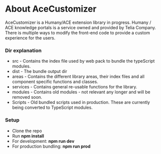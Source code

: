 
# About AceCustomizer
AceCustomizer is a Humany/ACE extension library in progress.
Humany / ACE knowledge portals is a service owned and provided by Telia Company.
There is multiple ways to modify the front-end code to provide a custom experience for the users.

### Dir explanation
- src - Contains the index file used by web pack to bundle the typeScript modules.
- dist - The bundle output dir
- areas - Contains the different library areas, their index files and all component specific functions and classes.
- services - Contains general re-usable functions for the library.
- modules - Contains old modules - not relevant any longer and will be removed soon.
- Scripts - Old bundled scripts used in production. These are currently being converted to TypeScript modules.

### Setup
- Clone the repo
- Run **npm install**
- For development: **npm run dev**
- For production bundling: **npm run prod**
